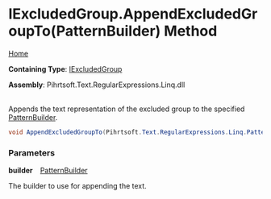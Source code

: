 # IExcludedGroup\.AppendExcludedGroupTo\(PatternBuilder\) Method

[Home](../../../../../../README.md)

**Containing Type**: [IExcludedGroup](../README.md)

**Assembly**: Pihrtsoft\.Text\.RegularExpressions\.Linq\.dll

\
Appends the text representation of the excluded group to the specified [PatternBuilder](../../PatternBuilder/README.md)\.

```csharp
void AppendExcludedGroupTo(Pihrtsoft.Text.RegularExpressions.Linq.PatternBuilder builder)
```

### Parameters

**builder** &ensp; [PatternBuilder](../../PatternBuilder/README.md)

The builder to use for appending the text\.